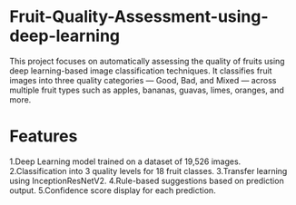 # Fruit-Quality-Assessment-using-deep-learning
This project focuses on automatically assessing the quality of fruits using deep learning-based image classification techniques. It classifies fruit images into three quality categories — Good, Bad, and Mixed — across multiple fruit types such as apples, bananas, guavas, limes, oranges, and more.

# Features
1.Deep Learning model trained on a dataset of 19,526 images.
2.Classification into 3 quality levels for 18 fruit classes.
3.Transfer learning using InceptionResNetV2.
4.Rule-based suggestions based on prediction output.
5.Confidence score display for each prediction.

